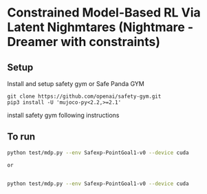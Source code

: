 # Constrained Model-Based RL Via Latent Nighmtares (Nightmare - Dreamer with constraints)




## Setup 

Install and setup safety gym or  Safe Panda GYM
```
git clone https://github.com/openai/safety-gym.git
pip3 install -U 'mujoco-py<2.2,>=2.1'
```

install  safety gym following instructions



## To run 
```bash
python test/mdp.py --env Safexp-PointGoal1-v0 --device cuda

or 


python test/mdp.py --env Safexp-PointGoal1-v0 --device cuda
```